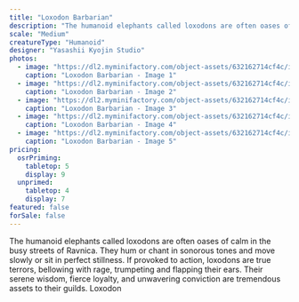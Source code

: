 ```yaml
---
title: "Loxodon Barbarian"
description: "The humanoid elephants called loxodons are often oases of calm in the busy streets of Ravnica. They hum or chant in sonorous tones and move slowly or sit in perfect stillness. If provoked to action, loxodons are true terrors, bellowing with rage, trumpeting and flapping their ears. Their serene wisdom, fierce loyalty, and unwavering conviction are tremendous assets to their guilds. Loxodon"
scale: "Medium"
creatureType: "Humanoid"
designer: "Yasashii Kyojin Studio"
photos:
  - image: "https://dl2.myminifactory.com/object-assets/632162714cf4c/images/720X720-loxodon-02-ps.jpg"
    caption: "Loxodon Barbarian - Image 1"
  - image: "https://dl2.myminifactory.com/object-assets/632162714cf4c/images/720X720-e-fighter-4.jpg"
    caption: "Loxodon Barbarian - Image 2"
  - image: "https://dl2.myminifactory.com/object-assets/632162714cf4c/images/720X720-loxodon-02-scale.jpg"
    caption: "Loxodon Barbarian - Image 3"
  - image: "https://dl2.myminifactory.com/object-assets/632162714cf4c/images/720X720-loxodon-02b.jpg"
    caption: "Loxodon Barbarian - Image 4"
  - image: "https://dl2.myminifactory.com/object-assets/632162714cf4c/images/720X720-loxodon-02c.jpg"
    caption: "Loxodon Barbarian - Image 5"
pricing:
  osrPriming:
    tabletop: 5
    display: 9
  unprimed:
    tabletop: 4
    display: 7
featured: false
forSale: false
---
```


The humanoid elephants called loxodons are often oases of calm in the busy streets of Ravnica. They hum or chant in sonorous tones and move slowly or sit in perfect stillness. If provoked to action, loxodons are true terrors, bellowing with rage, trumpeting and flapping their ears. Their serene wisdom, fierce loyalty, and unwavering conviction are tremendous assets to their guilds. Loxodon